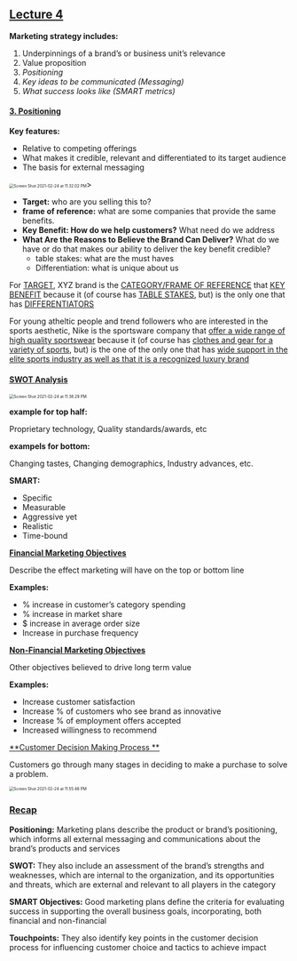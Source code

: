 ## **<u>Lecture 4</u>**



**Marketing strategy includes:**

1. Underpinnings of a brand’s or business unit’s relevance
2. Value proposition
3. *Positioning*
4. *Key ideas to be communicated (Messaging)*
5. *What success looks like (SMART metrics)*



#### **<u>3. Positioning</u>**

**Key features:**

- Relative to competing offerings
- What makes it credible, relevant and differentiated to its target audience
- The basis for external messaging

<img src="/Users/ofirdvir/Desktop/Screen Shot 2021-02-24 at 11.32.02 PM.png" alt="Screen Shot 2021-02-24 at 11.32.02 PM" style="zoom:50%;" />> 

- **Target:** who are you selling this to?
- **frame of reference:** what are some companies that provide the same benefits.
- **Key Benefit: How do we help customers?** What need do we address
- **What Are the Reasons to Believe the Brand Can Deliver?** What do we have or do that makes our ability to deliver the key benefit credible?
  - table stakes: what are the must haves
  - Differentiation: what is unique about us



For <u>TARGET</u>, XYZ brand is the <u>CATEGORY/FRAME OF REFERENCE</u> that <u>KEY BENEFIT</u> because it (of course has <u>TABLE STAKES</u>, but) is the only one that has <u>DIFFERENTIATORS</u>

For young atheltic people and trend followers who are interested in the sports aesthetic</u>, Nike is the sportsware company that <u>offer a wide range of high quality sportswear</u> because it (of course has <u>clothes and gear for a variety of sports</u>, but) is the one of the only one that has <u>wide support in the elite sports industry as well as that it is a recognized luxury brand</u>

#### **<u>SWOT Analysis</u>**

<img src="/Users/ofirdvir/Desktop/Screen Shot 2021-02-24 at 11.38.29 PM.png" alt="Screen Shot 2021-02-24 at 11.38.29 PM" style="zoom:50%;" />

**example for top half:**

Proprietary technology, Quality standards/awards, etc

**exampels for bottom:**

Changing tastes, Changing demographics, Industry advances, etc.

**SMART:**

- Specific
- Measurable
- Aggressive yet
- Realistic
- Time-bound

**<u>Financial Marketing Objectives</u>**

Describe the effect marketing will have on the top or bottom line

**Examples:**

- % increase in customer’s category spending
- % increase in market share
- $ increase in average order size
- Increase in purchase frequency

**<u>Non-Financial Marketing Objectives</u>**

Other objectives believed to drive long term value

**Examples:**

- Increase customer satisfaction
- Increase % of customers who see brand as innovative
- Increase % of employment offers accepted 
- Increased willingness to recommend



<u>**Customer Decision Making Process **</u>

Customers go through many stages in deciding to make a purchase to solve a problem.

<img src="/Users/ofirdvir/Desktop/Screen Shot 2021-02-24 at 11.55.46 PM.png" alt="Screen Shot 2021-02-24 at 11.55.46 PM" style="zoom:50%;" />



### **<u>Recap</u>**

**Positioning:** Marketing plans describe the product or brand’s positioning, which informs all external messaging and communications about the brand’s products and services

**SWOT:** They also include an assessment of the brand’s strengths and weaknesses, which are internal to the organization, and its opportunities and threats, which are external and relevant to all players in the category

**SMART Objectives:** Good marketing plans define the criteria for evaluating success in supporting the overall business goals, incorporating, both financial and non-financial

**Touchpoints:** They also identify key points in the customer decision process for influencing customer choice and tactics to achieve impact
